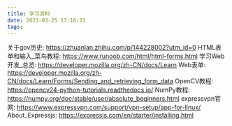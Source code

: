```yaml
---
title: 学习资料
date: 2023-03-25 17:16:23
tags:
---
```

关于gov历史: https://zhuanlan.zhihu.com/p/144228002?utm_id=0
HTML表单和输入_菜鸟教程: https://www.runoob.com/html/html-forms.html
学习Web开发_总览: https://developer.mozilla.org/zh-CN/docs/Learn
Web表单: https://developer.mozilla.org/zh-CN/docs/Learn/Forms/Sending_and_retrieving_form_data
OpenCV教程: https://opencv24-python-tutorials.readthedocs.io/
NumPy教程: https://numpy.org/doc/stable/user/absolute_beginners.html
expressvpn官网: https://www.expressvpn.com/support/vpn-setup/app-for-linux/
About_Expressjs: https://expressjs.com/en/starter/installing.html
